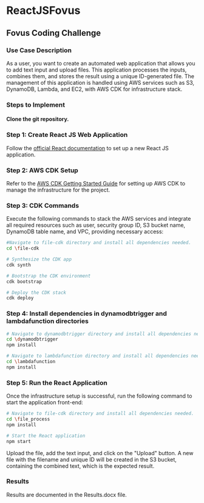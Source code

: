 # ReactJSFovus
## Fovus Coding Challenge

### Use Case Description
As a user, you want to create an automated web application that allows you to add text input and upload files. This application processes the inputs, combines them, and stores the result using a unique ID-generated file. The management of this application is handled using AWS services such as S3, DynamoDB, Lambda, and EC2, with AWS CDK for infrastructure stack.

### Steps to Implement
#### Clone the git repository.
### Step 1: Create React JS Web Application
Follow the [official React documentation](https://legacy.reactjs.org/docs/create-a-new-react-app.html) to set up a new React JS application.

### Step 2: AWS CDK Setup
Refer to the [AWS CDK Getting Started Guide](https://docs.aws.amazon.com/cdk/v2/guide/getting_started.html) for setting up AWS CDK to manage the infrastructure for the project.

### Step 3: CDK Commands
Execute the following commands to stack the AWS services and integrate all required resources such as user, security group ID, S3 bucket name, DynamoDB table name, and VPC, providing necessary access:

```sh
#Navigate to file-cdk directory and install all dependencies needed.
cd \file-cdk

# Synthesize the CDK app
cdk synth

# Bootstrap the CDK environment
cdk bootstrap

# Deploy the CDK stack
cdk deploy
```

### Step 4: Install dependencies in dynamodbtrigger and lambdafunction directories
```sh
# Navigate to dynamodbtrigger directory and install all dependencies needed.
cd \dynamodbtrigger
npm install

# Navigate to lambdafunction directory and install all dependencies needed.
cd \lambdafunction
npm install
```

### Step 5: Run the React Application
Once the infrastructure setup is successful, run the following command to start the application front-end:

```sh
# Navigate to file-cdk directory and install all dependencies needed.
cd \file_process
npm install

# Start the React application
npm start
```

Upload the file, add the text input, and click on the "Upload" button. A new file with the filename and unique ID will be created in the S3 bucket, containing the combined text, which is the expected result.

### Results
Results are documented in the Results.docx file.
